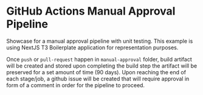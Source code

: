 # GitHub Actions Manual Approval Pipeline

Showcase for a manual approval pipeline with unit testing. This example is using NextJS T3 Boilerplate application for representation purposes.

Once `push` or `pull-request` happen in `manual-approval` folder, build artifact will be created and stored upon completing the build step the artifact will be preserved for a set amount of time (90 days). Upon reaching the end of each stage/job, a github issue will be created that will require approval in form of a comment in order for the pipeline to proceed. 
